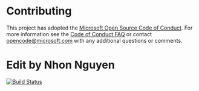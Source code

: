 # Contributing

This project has adopted the [Microsoft Open Source Code of Conduct](https://opensource.microsoft.com/codeofconduct/). For more information see the [Code of Conduct FAQ](https://opensource.microsoft.com/codeofconduct/faq/) or contact [opencode@microsoft.com](mailto:opencode@microsoft.com) with any additional questions or comments.


# Edit by Nhon Nguyen

[![Build Status](https://dev.azure.com/nguyenhoangnhon/Parts%20Unlimited%20E2E%20-%20GitHub%20Integration/_apis/build/status/nguyenhoangnhon.PartsUnlimitedE2E?branchName=master)](https://dev.azure.com/nguyenhoangnhon/Parts%20Unlimited%20E2E%20-%20GitHub%20Integration/_build/latest?definitionId=9&branchName=master)
